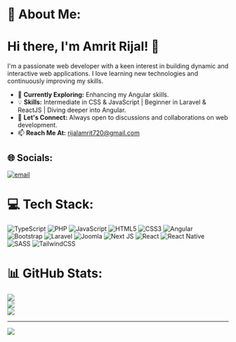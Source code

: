 # 💫 About Me:
# Hi there, I'm Amrit Rijal! 👋  

I'm a passionate web developer with a keen interest in building dynamic and interactive web applications. I love learning new technologies and continuously improving my skills.  

- 🚀 **Currently Exploring:** Enhancing my Angular skills.  
- 💡 **Skills:** Intermediate in CSS & JavaScript | Beginner in Laravel & ReactJS | Diving deeper into Angular.  
- 💬 **Let's Connect:** Always open to discussions and collaborations on web development.  
- 📫 **Reach Me At:** [rijalamrit720@gmail.com](mailto:rijalamrit720@gmail.com)  



## 🌐 Socials:
[![email](https://img.shields.io/badge/Email-D14836?logo=gmail&logoColor=white)](mailto:rijalamrit720@gmail.com) 

# 💻 Tech Stack:
![TypeScript](https://img.shields.io/badge/typescript-%23007ACC.svg?style=for-the-badge&logo=typescript&logoColor=white) ![PHP](https://img.shields.io/badge/php-%23777BB4.svg?style=for-the-badge&logo=php&logoColor=white) ![JavaScript](https://img.shields.io/badge/javascript-%23323330.svg?style=for-the-badge&logo=javascript&logoColor=%23F7DF1E) ![HTML5](https://img.shields.io/badge/html5-%23E34F26.svg?style=for-the-badge&logo=html5&logoColor=white) ![CSS3](https://img.shields.io/badge/css3-%231572B6.svg?style=for-the-badge&logo=css3&logoColor=white) ![Angular](https://img.shields.io/badge/angular-%23DD0031.svg?style=for-the-badge&logo=angular&logoColor=white) ![Bootstrap](https://img.shields.io/badge/bootstrap-%238511FA.svg?style=for-the-badge&logo=bootstrap&logoColor=white) ![Laravel](https://img.shields.io/badge/laravel-%23FF2D20.svg?style=for-the-badge&logo=laravel&logoColor=white) ![Joomla](https://img.shields.io/badge/joomla-%235091CD.svg?style=for-the-badge&logo=joomla&logoColor=white) ![Next JS](https://img.shields.io/badge/Next-black?style=for-the-badge&logo=next.js&logoColor=white) ![React](https://img.shields.io/badge/react-%2320232a.svg?style=for-the-badge&logo=react&logoColor=%2361DAFB) ![React Native](https://img.shields.io/badge/react_native-%2320232a.svg?style=for-the-badge&logo=react&logoColor=%2361DAFB) ![SASS](https://img.shields.io/badge/SASS-hotpink.svg?style=for-the-badge&logo=SASS&logoColor=white) ![TailwindCSS](https://img.shields.io/badge/tailwindcss-%2338B2AC.svg?style=for-the-badge&logo=tailwind-css&logoColor=white)
# 📊 GitHub Stats:
![](https://github-readme-stats.vercel.app/api?username=Amrit-Rijal-01&theme=tokyonight&hide_border=false&include_all_commits=false&count_private=false)<br/>
![](https://github-readme-streak-stats.herokuapp.com/?user=Amrit-Rijal-01&theme=tokyonight&hide_border=true)<br/>
![](https://github-readme-stats.vercel.app/api/top-langs/?username=Amrit-Rijal-01&theme=tokyonight&hide_border=false&include_all_commits=false&count_private=false&layout=compact)

---
[![](https://visitcount.itsvg.in/api?id=Amrit-Rijal-01&icon=0&color=0)](https://visitcount.itsvg.in)

<!-- Proudly created with GPRM ( https://gprm.itsvg.in ) -->
